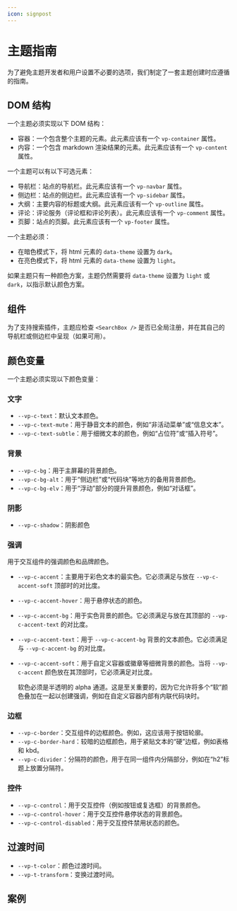 ```yaml
---
icon: signpost
---
```


# 主题指南

为了避免主题开发者和用户设置不必要的选项，我们制定了一套主题创建时应遵循的指南。

## DOM 结构

一个主题必须实现以下 DOM 结构：

- 容器：一个包含整个主题的元素。此元素应该有一个 `vp-container` 属性。
- 内容：一个包含 markdown 渲染结果的元素。此元素应该有一个 `vp-content` 属性。

一个主题可以有以下可选元素：

- 导航栏：站点的导航栏。此元素应该有一个 `vp-navbar` 属性。
- 侧边栏：站点的侧边栏。此元素应该有一个 `vp-sidebar` 属性。
- 大纲：主要内容的标题或大纲。此元素应该有一个 `vp-outline` 属性。
- 评论：评论服务（评论框和评论列表）。此元素应该有一个 `vp-comment` 属性。
- 页脚：站点的页脚。此元素应该有一个 `vp-footer` 属性。

一个主题必须：

- 在暗色模式下，将 html 元素的 `data-theme` 设置为 `dark`。
- 在亮色模式下，将 html 元素的 `data-theme` 设置为 `light`。

如果主题只有一种颜色方案，主题仍然需要将 `data-theme` 设置为 `light` 或 `dark`，以指示默认颜色方案。

## 组件

为了支持搜索插件，主题应检查 `<SearchBox />` 是否已全局注册，并在其自己的导航栏或侧边栏中呈现（如果可用）。

## 颜色变量

一个主题必须实现以下颜色变量：

### 文字

- `--vp-c-text`：默认文本颜色。
- `--vp-c-text-mute`：用于静音文本的颜色，例如“非活动菜单”或“信息文本”。
- `--vp-c-text-subtle`：用于细微文本的颜色，例如“占位符”或“插入符号”。

### 背景

- `--vp-c-bg`：用于主屏幕的背景颜色。
- `--vp-c-bg-alt`：用于“侧边栏”或“代码块”等地方的备用背景颜色。
- `--vp-c-bg-elv`：用于“浮动”部分的提升背景颜色，例如“对话框”。

### 阴影

- `--vp-c-shadow`：阴影颜色

### 强调

用于交互组件的强调颜色和品牌颜色。

- `--vp-c-accent`：主要用于彩色文本的最实色。它必须满足与放在 `--vp-c-accent-soft` 顶部时的对比度。
- `--vp-c-accent-hover`：用于悬停状态的颜色。
- `--vp-c-accent-bg`：用于实色背景的颜色。它必须满足与放在其顶部的 `--vp-c-accent-text` 的对比度。
- `--vp-c-accent-text`：用于 `--vp-c-accent-bg` 背景的文本颜色。它必须满足与 `--vp-c-accent-bg` 的对比度。
- `--vp-c-accent-soft`：用于自定义容器或徽章等细微背景的颜色。当将 `--vp-c-accent` 颜色放在其顶部时，它必须满足对比度。

  软色必须是半透明的 alpha 通道。这是至关重要的，因为它允许将多个“软”颜色叠加在一起以创建强调，例如在自定义容器内部有内联代码块时。

### 边框

- `--vp-c-border`：交互组件的边框颜色。例如，这应该用于按钮轮廓。
- `--vp-c-border-hard`：较暗的边框颜色，用于紧贴文本的“硬”边框，例如表格和 kbd。
- `--vp-c-divider`：分隔符的颜色，用于在同一组件内分隔部分，例如在“h2”标题上放置分隔符。

### 控件

- `--vp-c-control`：用于交互控件（例如按钮或复选框）的背景颜色。
- `--vp-c-control-hover`：用于交互控件悬停状态的背景颜色。
- `--vp-c-control-disabled`：用于交互控件禁用状态的颜色。

## 过渡时间

- `--vp-t-color`：颜色过渡时间。
- `--vp-t-transform`：变换过渡时间。

## 案例

<PaletteDisplay />
